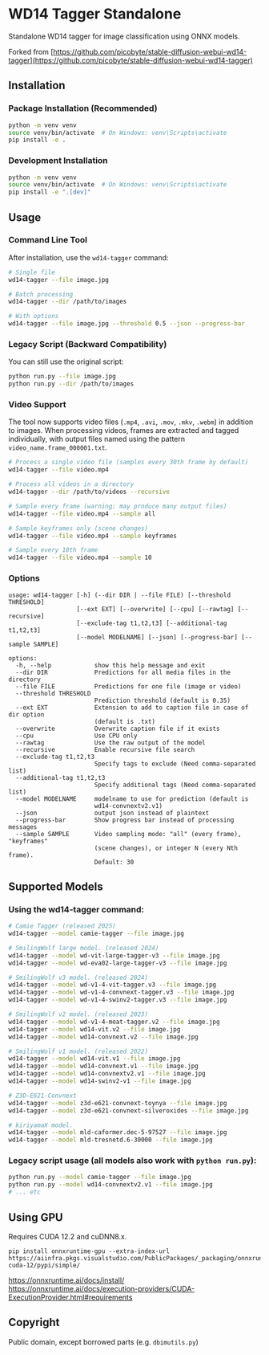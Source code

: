 
# WD14 Tagger Standalone

Standalone WD14 tagger for image classification using ONNX models.

Forked from [https://github.com/picobyte/stable-diffusion-webui-wd14-tagger](https://github.com/picobyte/stable-diffusion-webui-wd14-tagger)

## Installation

### Package Installation (Recommended)

```bash
python -m venv venv
source venv/bin/activate  # On Windows: venv\Scripts\activate
pip install -e .
```

### Development Installation

```bash
python -m venv venv
source venv/bin/activate  # On Windows: venv\Scripts\activate
pip install -e ".[dev]"
```

## Usage

### Command Line Tool

After installation, use the `wd14-tagger` command:

```bash
# Single file
wd14-tagger --file image.jpg

# Batch processing
wd14-tagger --dir /path/to/images

# With options
wd14-tagger --file image.jpg --threshold 0.5 --json --progress-bar
```

### Legacy Script (Backward Compatibility)

You can still use the original script:

```bash
python run.py --file image.jpg
python run.py --dir /path/to/images
```

### Video Support

The tool now supports video files (`.mp4`, `.avi`, `.mov`, `.mkv`, `.webm`) in addition to images. When processing videos, frames are extracted and tagged individually, with output files named using the pattern `video_name.frame_000001.txt`.

```bash
# Process a single video file (samples every 30th frame by default)
wd14-tagger --file video.mp4

# Process all videos in a directory
wd14-tagger --dir /path/to/videos --recursive

# Sample every frame (warning: may produce many output files)
wd14-tagger --file video.mp4 --sample all

# Sample keyframes only (scene changes)
wd14-tagger --file video.mp4 --sample keyframes

# Sample every 10th frame
wd14-tagger --file video.mp4 --sample 10
```

### Options

```
usage: wd14-tagger [-h] (--dir DIR | --file FILE) [--threshold THRESHOLD]
                   [--ext EXT] [--overwrite] [--cpu] [--rawtag] [--recursive]
                   [--exclude-tag t1,t2,t3] [--additional-tag t1,t2,t3]
                   [--model MODELNAME] [--json] [--progress-bar] [--sample SAMPLE]

options:
  -h, --help            show this help message and exit
  --dir DIR             Predictions for all media files in the directory
  --file FILE           Predictions for one file (image or video)
  --threshold THRESHOLD
                        Prediction threshold (default is 0.35)
  --ext EXT             Extension to add to caption file in case of dir option
                        (default is .txt)
  --overwrite           Overwrite caption file if it exists
  --cpu                 Use CPU only
  --rawtag              Use the raw output of the model
  --recursive           Enable recursive file search
  --exclude-tag t1,t2,t3
                        Specify tags to exclude (Need comma-separated list)
  --additional-tag t1,t2,t3
                        Specify additional tags (Need comma-separated list)
  --model MODELNAME     modelname to use for prediction (default is
                        wd14-convnextv2.v1)
  --json                output json instead of plaintext
  --progress-bar        Show progress bar instead of processing messages
  --sample SAMPLE       Video sampling mode: "all" (every frame), "keyframes"
                        (scene changes), or integer N (every Nth frame).
                        Default: 30
```

## Supported Models

### Using the wd14-tagger command:

```bash
# Camie Tagger (released 2025)
wd14-tagger --model camie-tagger --file image.jpg

# SmilingWolf large model. (released 2024)
wd14-tagger --model wd-vit-large-tagger-v3 --file image.jpg
wd14-tagger --model wd-eva02-large-tagger-v3 --file image.jpg

# SmilingWolf v3 model. (released 2024)
wd14-tagger --model wd-v1-4-vit-tagger.v3 --file image.jpg
wd14-tagger --model wd-v1-4-convnext-tagger.v3 --file image.jpg
wd14-tagger --model wd-v1-4-swinv2-tagger.v3 --file image.jpg

# SmilingWolf v2 model. (released 2023)
wd14-tagger --model wd-v1-4-moat-tagger.v2 --file image.jpg
wd14-tagger --model wd14-vit.v2 --file image.jpg
wd14-tagger --model wd14-convnext.v2 --file image.jpg

# SmilingWolf v1 model. (released 2022)
wd14-tagger --model wd14-vit.v1 --file image.jpg
wd14-tagger --model wd14-convnext.v1 --file image.jpg
wd14-tagger --model wd14-convnextv2.v1 --file image.jpg
wd14-tagger --model wd14-swinv2-v1 --file image.jpg

# Z3D-E621-Convnext
wd14-tagger --model z3d-e621-convnext-toynya --file image.jpg
wd14-tagger --model z3d-e621-convnext-silveroxides --file image.jpg

# kiriyamaX model.
wd14-tagger --model mld-caformer.dec-5-97527 --file image.jpg
wd14-tagger --model mld-tresnetd.6-30000 --file image.jpg
```

### Legacy script usage (all models also work with `python run.py`):

```bash
python run.py --model camie-tagger --file image.jpg
python run.py --model wd14-convnextv2.v1 --file image.jpg
# ... etc
```

## Using GPU

Requires CUDA 12.2 and cuDNN8.x.

```
pip install onnxruntime-gpu --extra-index-url https://aiinfra.pkgs.visualstudio.com/PublicPackages/_packaging/onnxruntime-cuda-12/pypi/simple/
```

https://onnxruntime.ai/docs/install/</br>
https://onnxruntime.ai/docs/execution-providers/CUDA-ExecutionProvider.html#requirements

## Copyright

Public domain, except borrowed parts (e.g. `dbimutils.py`)
